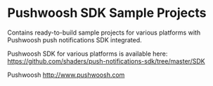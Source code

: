 Pushwoosh SDK Sample Projects
=====================

Contains ready-to-build sample projects for various platforms with Pushwoosh push notifications SDK integrated.

Pushwoosh SDK for various platforms is available here:  
https://github.com/shaders/push-notifications-sdk/tree/master/SDK

Pushwoosh
http://www.pushwoosh.com
